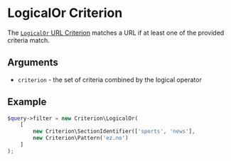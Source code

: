 # LogicalOr Criterion

The [`LogicalOr` URL Criterion](https://github.com/ezsystems/ezplatform-kernel/blob/v1.0.0/eZ/Publish/API/Repository/Values/URL/Query/Criterion/LogicalOr.php)
matches a URL if at least one of the provided criteria match.

## Arguments

- `criterion` - the set of criteria combined by the logical operator

## Example

``` php
$query->filter = new Criterion\LogicalOr(
    [
        new Criterion\SectionIdentifier(['sports', 'news'],
        new Criterion\Pattern('ez.no')
    ]
);
```

